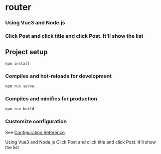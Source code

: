 # router

### Using Vue3 and Node.js
### Click Post and click title and click Post. It'll show the list

## Project setup
```
npm install
```

### Compiles and hot-reloads for development
```
npm run serve
```

### Compiles and minifies for production
```
npm run build
```

### Customize configuration
See [Configuration Reference](https://cli.vuejs.org/config/).

Using Vue3 and Node.js
Click Post and click title and click Post. It'll show the list
